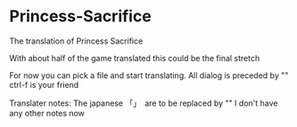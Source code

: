 # Princess-Sacrifice
The translation of Princess Sacrifice

With about half of the game translated this could be the final stretch 

For now you can pick a file and start translating.
All dialog is preceded by "<EventArg Type="CharString" ExtraData="50">"
ctrl-f is your friend


Translater notes:
The japanese 「」　are to be replaced by "" 
I don't have any other notes now
